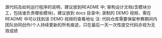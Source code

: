 源代码及如何运行程序的说明，建议放到README 中;
架构设计文档(含模块分工，包括谁负责哪些模块)，建议放到 docs 目录中;
录制的 DEMO 视频，需在 README 中可以找到该 DEMO 视频的查看地址
注: 代码仓库需要保留参赛期间内团队协同创作/个人持续更新的所有痕迹，只在最后一天一次性提交代码亦视为无效成绩